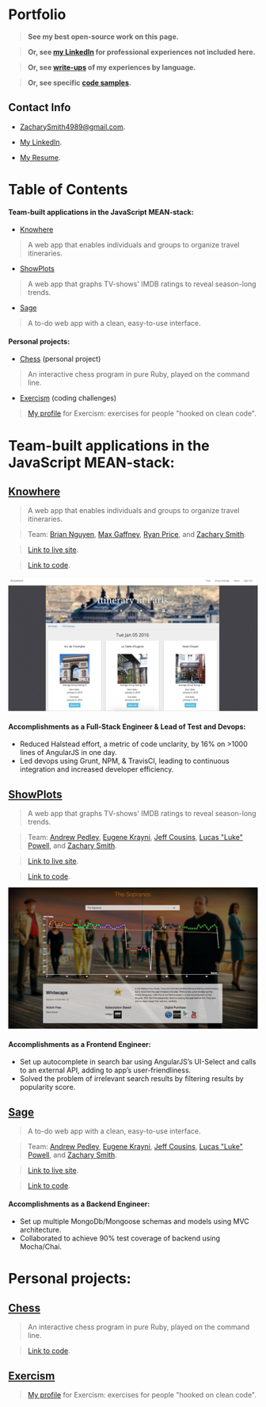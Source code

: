 # Portfolio

> __See my best open-source work on this page.__

> __Or, see [my LinkedIn](https://www.linkedin.com/in/ZacharySmith4989) for professional experiences not included here.__

> __Or, see [write-ups](language_experiences/index.md) of my experiences by language.__

> __Or, see specific [code samples](code_sample.md).__

## Contact Info

- ZacharySmith4989@gmail.com.

- [My LinkedIn](https://www.linkedin.com/in/ZacharySmith4989).

- [My Resume](https://goo.gl/ZRqYvc).



# Table of Contents

#### Team-built applications in the JavaScript MEAN-stack:

- [Knowhere](#knowhere)

> A web app that enables individuals and groups to organize travel itineraries.

- [ShowPlots](#showplots)

> A web app that graphs TV-shows' IMDB ratings to reveal season-long trends.

- [Sage](#sage)

> A to-do web app with a clean, easy-to-use interface.

#### Personal projects:

- [Chess](#chess) (personal project)

> An interactive chess program in pure Ruby, played on the command line.

- [Exercism](#exercism) (coding challenges)

> [My profile](http://exercism.io/ZacharyRSmith) for Exercism: exercises for people "hooked on clean code".



# Team-built applications in the JavaScript MEAN-stack:

## [Knowhere](http://knowhere.herokuapp.com)

> A web app that enables individuals and groups to organize travel itineraries.

> Team: [Brian Nguyen](http://github.com/brianacnguyen), [Max Gaffney](http://GitHub.com/mgaff), [Ryan Price](http://GitHub.com/rsprice), and [Zachary Smith](http://GitHub.com/ZacharyRSmith).

> [Link to live site](http://knowhere.herokuapp.com).

> [Link to code](https://github.com/ZacharyRSmith/Knowhere).

![Image of Knowhere](/knowhere.png)

#### Accomplishments as a Full-Stack Engineer & Lead of Test and Devops:

- Reduced Halstead effort, a metric of code unclarity, by 16% on >1000 lines of AngularJS in one day.
- Led devops using Grunt, NPM, & TravisCI, leading to continuous integration and increased developer efficiency.

<!-- - Achieved 70% test coverage on >1000 lines of a Node.js/Express backend server using Mocha/Chai. -->


## [ShowPlots](http://www.showplots.com/)

> A web app that graphs TV-shows' IMDB ratings to reveal season-long trends.

> Team: [Andrew Pedley](http://GitHub.com/apedley), [Eugene Krayni](http://GitHub.com/eakray), [Jeff Cousins](http://GitHub.com/jeffcousins), [Lucas "Luke" Powell](http://GitHub.com/lukebpowell), and [Zachary Smith](http://GitHub.com/ZacharyRSmith).

> [Link to live site](http://www.showplots.com).

> [Link to code](https://github.com/ZacharyRSmith/showplots).

![Image of ShowPlots](/show-plots.png)

#### Accomplishments as a Frontend Engineer:

- Set up autocomplete in search bar using AngularJS’s UI-Select and calls to an external API, adding to app’s user-friendliness.
- Solved the problem of irrelevant search results by filtering results by popularity score.



## [Sage](http://sageknights.herokuapp.com)

> A to-do web app with a clean, easy-to-use interface.

> Team: [Andrew Pedley](http://GitHub.com/apedley), [Eugene Krayni](http://GitHub.com/eakray), [Jeff Cousins](http://GitHub.com/jeffcousins), [Lucas "Luke" Powell](http://GitHub.com/lukebpowell), and [Zachary Smith](http://GitHub.com/ZacharyRSmith).

> [Link to live site](http://sageknights.herokuapp.com).

> [Link to code](https://github.com/ZacharyRSmith/sage).

#### Accomplishments as a Backend Engineer:

- Set up multiple MongoDb/Mongoose schemas and models using MVC architecture.
- Collaborated to achieve 90% test coverage of backend using Mocha/Chai.



# Personal projects:

## [Chess](https://github.com/ZacharyRSmith/chess)

> An interactive chess program in pure Ruby, played on the command line.

> [Link to code](https://github.com/ZacharyRSmith/chess).



## [Exercism](http://exercism.io/ZacharyRSmith)

> [My profile](http://exercism.io/ZacharyRSmith) for Exercism: exercises for people "hooked on clean code".
